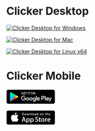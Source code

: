 # Clicker Desktop

[<img src="docs/assets/windows-download.png" alt="Clicker Desktop for Windows" width="127" height="39">](https://github.com/victorkifer/clicker/releases/download/v1.5/ClickerDesktop-1.5-Win32.zip)

[<img src="docs/assets/mac-download.png" alt="Clicker Desktop for Mac" width="127" height="39">](https://github.com/victorkifer/clicker/releases/download/v1.5/ClickerDesktop-1.5-Mac.dmg)

[<img src="docs/assets/linux64-download.png" alt="Clicker Desktop for Linux x64" width="127" height="39">](https://github.com/victorkifer/clicker/releases/download/v1.5/ClickerDesktop-1.5-Linux64.tar.gz)

# Clicker Mobile

[![Clicker on Play Store](images/google-play-badge.png)](https://play.google.com/store/apps/details?id=com.vksolutions.presentationremotecontrol&utm_source=github)

[![Clicker on App Store](images/app-store-badge.png)](https://itunes.apple.com/ua/app/clicker-presentation-remote/id1463878246)